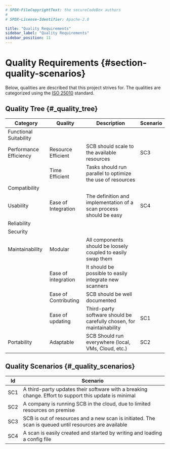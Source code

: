 ```yaml
---
# SPDX-FileCopyrightText: the secureCodeBox authors
#
# SPDX-License-Identifier: Apache-2.0

title: "Quality Requirements"
sidebar_label: "Quality Requirements"
sidebar_position: 11
---
```

# Quality Requirements {#section-quality-scenarios}

Below, qualities are described that this project strives for. The qualities are categorized using the [ISO 25010](https://iso25000.com/index.php/en/iso-25000-standards/iso-25010) standard.

## Quality Tree {#_quality_tree}

| **Category**           | **Quality**          | **Description**                                                      | **Scenario** |
|------------------------|----------------------|----------------------------------------------------------------------|--------------|
| Functional Suitability |                      |                                                                      |              |
| Performance Efficiency | Resource Efficient   | SCB should scale to the available resources                          | SC3          |
|                        | Time Efficient       | Tasks should run parallel to optimize the use of resources           |              |
| Compatibility          |                      |                                                                      |              |
| Usability              | Ease of Integration  | The definition and implementation of a scan process should be easy   | SC4          |
| Reliability            |                      |                                                                      |              |
| Security               |                      |                                                                      |              |
| Maintainability        | Modular              | All components should be loosely coupled to easily swap them         |              |
|                        | Ease of integration  | It should be possible to easily integrate new scanners               |              |
|                        | Ease of Contributing | SCB should be well documented                                        |              |
|                        | Ease of updating     | Third-party software should be carefully chosen, for maintainability | SC1          |
| Portability            | Adaptable            | SCB Should run everywhere (local, VMs, Cloud, etc.)                  | SC2          |

## Quality Scenarios {#_quality_scenarios}

| **Id** | **Scenario**                                                                                          |
|--------|-------------------------------------------------------------------------------------------------------|
| SC1    | A third-party updates their software with a breaking change. Effort to support this update is minimal |
| SC2    | A company is running SCB in the cloud, due to limited resources on premise                            |
| SC3    | SCB is out of resources and a new scan is initiated. The scan is queued until resources are available |
| SC4    | A scan is easily created and started by writing and loading a config file                             |
